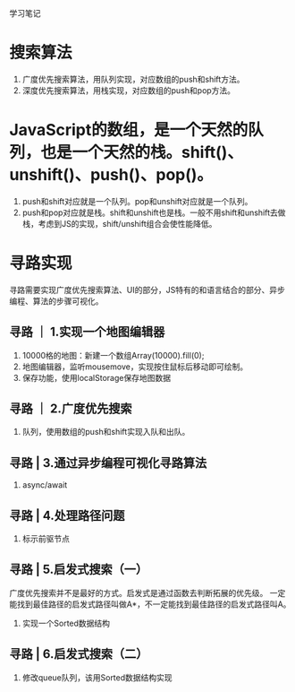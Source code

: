 学习笔记

# 搜索算法
1. 广度优先搜索算法，用队列实现，对应数组的push和shift方法。
2. 深度优先搜索算法，用栈实现，对应数组的push和pop方法。

# JavaScript的数组，是一个天然的队列，也是一个天然的栈。shift()、unshift()、push()、pop()。
1. push和shift对应就是一个队列。pop和unshift对应就是一个队列。
1. push和pop对应就是栈。shift和unshift也是栈。一般不用shift和unshift去做栈，考虑到JS的实现，shift/unshift组合会使性能降低。


# 寻路实现
寻路需要实现广度优先搜索算法、UI的部分，JS特有的和语言结合的部分、异步编程、算法的步骤可视化。
## 寻路 ｜ 1.实现一个地图编辑器
1. 10000格的地图：新建一个数组Array(10000).fill(0);
1. 地图编辑器，监听mousemove，实现按住鼠标后移动即可绘制。
1. 保存功能，使用localStorage保存地图数据
## 寻路 ｜ 2.广度优先搜索
1. 队列，使用数组的push和shift实现入队和出队。

## 寻路 | 3.通过异步编程可视化寻路算法
1. async/await

## 寻路 | 4.处理路径问题
1. 标示前驱节点

## 寻路 | 5.启发式搜索（一）
广度优先搜索并不是最好的方式。启发式是通过函数去判断拓展的优先级。
一定能找到最佳路径的启发式路径叫做A*，不一定能找到最佳路径的启发式路径叫A。
1. 实现一个Sorted数据结构

## 寻路 | 6.启发式搜索（二）
1. 修改queue队列，该用Sorted数据结构实现